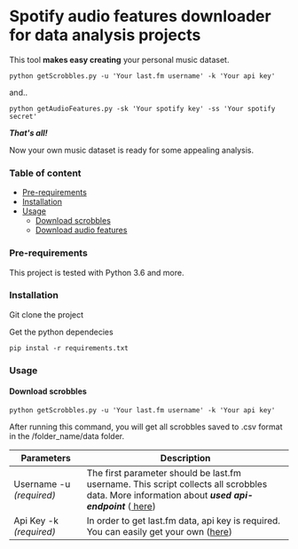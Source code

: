 # Spotify audio features downloader for data analysis projects

This tool **makes easy creating** your personal music dataset. 

```
python getScrobbles.py -u 'Your last.fm username' -k 'Your api key'
```
and..
```
python getAudioFeatures.py -sk 'Your spotify key' -ss 'Your spotify secret'
```
***That's all!***

Now your own music dataset is ready for some appealing analysis.

### Table of content

* [Pre-requirements](#pre-requirements)
* [Installation](#installation)
* [Usage](#usage)
  * [Download scrobbles](#download-scrobbles)
  * [Download audio features](#download-audio-features)
  
### Pre-requirements

This project is tested with Python 3.6 and more.

### Installation

Git clone the project

Get the python dependecies

```
pip instal -r requirements.txt
```

### Usage

#### Download scrobbles

```
python getScrobbles.py -u 'Your last.fm username' -k 'Your api key'
```

After running this command, you will get all scrobbles saved to .csv format in the /folder_name/data folder.

Parameters  | Description
---    | --- 
Username -u *(required)* | The first parameter should be last.fm username. This script collects all scrobbles data. More information about ***used api-endpoint*** ([ here](https://www.last.fm/api/show/user.getRecentTracks))
Api Key -k *(required)* | In order to get last.fm data, api key is required. You can easily get your own ([here](https://www.last.fm/api/account/create))





 


